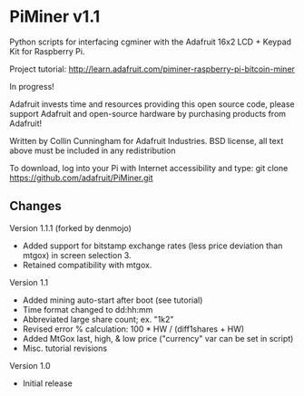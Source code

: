 PiMiner v1.1
=======

Python scripts for interfacing cgminer with the Adafruit 16x2 LCD + Keypad Kit for Raspberry Pi.

Project tutorial: http://learn.adafruit.com/piminer-raspberry-pi-bitcoin-miner

In progress!

Adafruit invests time and resources providing this open source code, please support Adafruit and open-source hardware by purchasing products from Adafruit!

Written by Collin Cunningham for Adafruit Industries. BSD license, all text above must be included in any redistribution

To download, log into your Pi with Internet accessibility and type: git clone https://github.com/adafruit/PiMiner.git


Changes
-------------

Version 1.1.1 (forked by denmojo)
- Added support for bitstamp exchange rates (less price deviation than mtgox) in screen selection 3.
- Retained compatibility with mtgox.

Version 1.1
- Added mining auto-start after boot (see tutorial)
- Time format changed to dd:hh:mm
- Abbreviated large share count; ex. "1k2"
- Revised error % calculation: 100 * HW / (diff1shares + HW)
- Added MtGox last, high, & low price ("currency" var can be set in script)
- Misc. tutorial revisions


Version 1.0
- Initial release
